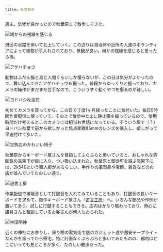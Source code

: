 ```yaml
---
title: 秋葉散歩
---
```

週末、気候が良かったので秋葉原まで散歩してきた。

![](https://lh5.googleusercontent.com/-53lqBfe8kUjjtyPKtae6KOyW3zBWaociYZz44gKozCuPguwWQAHbAVThn5dEi2hfGx7zKx2YvXLFTjJ4l7SBdcOEPze50tdBKCeq2aF8S0qhNNXkgrMiA2OM9nmRhUs41KaJKgbJhQ9hsQa96fSf632OT4L6xIPBNIn-6WNYkkXkE3JEiVmjC_EN1P9yA "鳩からの視線を感じる")

港区の水路を歩いて北上していく。この辺りは自治体や近所の人達のボランティアによって植物が手入れされており、景観が良い。何かの視線を感じると思ったら鳩。

![](https://lh5.googleusercontent.com/YN_nN3fGJ4J0NCRAVP9JcE90rdrBLzdgxZpvr-lx7bz1cOYGdRg10cqswkAlNTRapHCv27-0JLXmIernl-Y5shLqk0cuRSYhZqk72J_18IISQ80zixd_XCt0fneeFIuQQuMASTjwxCpAmOWyK9vAOb49C7XGdv-OQkY8ECRATg3gEjtB8z1-fp1Rk-SmvQ "アゲハチョウ")

動物はふだん猫と鳥と人間ぐらいしか撮らないが、この日は気分がよかったので、舞い込んできたアゲハチョウも撮った。普段からゆっくりと撮っており、カメラの操作がまだまだ苦手なので、こういうすぐ動くやつを撮るのが難しい。

![](https://lh5.googleusercontent.com/IHsEopAjATmMNPkWPQmBnW0TpjM3RQsfugLrnHOlaLYWPWGMeM2KgCz_tlVdYnGzFJl-ZKj0CRjSU_Lozud-2EHiuWDEUIsdi9Fohi7DCxydTvJFQ004-1ljst0uhGQDEm9k-yZfqyeFHHRBHHf9z9kGyVk3SOeM0F_2MHWlzU84jUwCql9PX-59EJP_kA "ヨドバシ秋葉前")

初めてカメラを買ってから、この日で丁度1ヶ月経ったことに気付いた。毎日9時間作業配信に使っていて、その上で散歩中たまに静止画を撮っているので、使用時間だけ考えるとこのカメラには相当お世話になっている。そういう訳で（？）ヨドバシ秋葉で前から欲しかった焦点距離85mmのレンズを購入し、嬉しがって早速付けて歩いた。

![](https://lh6.googleusercontent.com/YLVfwA2zIFxj5_4C_R_M39ZhYHzgMlR18lH5SmfTYzMRgU40-XLRwGAQpDAnmg3hbQ4By_NuaT15NAoAXipj62eCpNb6IUprOz4UHysb8wHpm37qTaVa9P1oms10duJa55uTZQdaDb7mDT_Hrku2dC1o-8dzJQ5kzjU86pB4CAlwP2G6VXr9pGL3NUjO5w "宝飾店のかわいい椅子")

秋葉原からキーボード屋さんを目指してふらふらと歩いていると、おしゃれな雰囲気の高架下が目に入り、つい吸い込まれた。秋葉原と御徒町を結ぶ高架下には、2k540という職人街があるらしい。手作りの革製品や宝飾、雑貨などのお店が並んでいてたのしい通り。

![](https://lh3.googleusercontent.com/Q4gIWkaerQx6KnPuyG9M3suU774-MfNU3Leaau4HLy0vJ7PLHuTrFY8q2d4gVruUFdAsAYMO5WliujIdrRwpV4jy9IwcJsaiKtXukyVJOIPyCmFhqnc9NpBPXCFpi_9Ois93hrKjtXVXD-PjEAN588lr1M1_LE05dd2Inbfag0IC1oDB7sAJ2nk-CdKeOg "遊舎工房")

作業配信で環境音として打鍵音を入れてみていることもあり、打鍵音の良いキーボードを求めて、自作キーボード屋さん『[遊舎工房](https://yushakobo.jp/)』へ。いろんな部品や作例が置いてあり、試しに打鍵することもできる。店内はかなり賑わっており、熱心に店員さんと相談しているお客さんが何人もおられた。

![](https://lh4.googleusercontent.com/DeEEt7_uwMlZn62xBXo64xIVh1YRgSP40S0nsxCHHgFoKPHxUF0HXCiqCQU7NeUdzsYdtsYdLCaLp6LBL3yDLPiwmCn87ryYHAnt9OFQJMoUN9SvT2ue3uNFd5EgIAA5wpuBi6zwI277BoE6Uh_mzEEkUz--PtX7Rh_ubSqWZrmCTe9GlDwYpxzTmsxz6g "神田明神")

近くの神社にお参りし、帰り際の電気街で謎のガジェット達や激安テープライトなんかを漁ってから帰宅。特に計画なくぶらぶらと歩いてみたものの、都内はどこにいっても見どころが多く、たのしい散歩だった。
